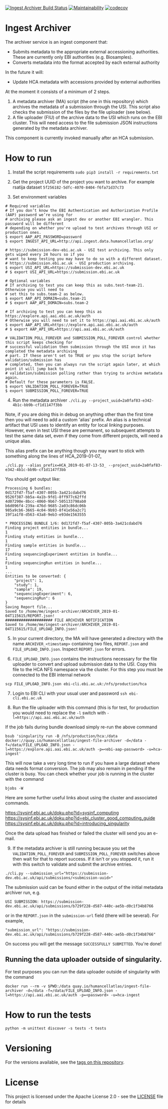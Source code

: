 [![Ingest Archiver Build Status](https://travis-ci.org/HumanCellAtlas/ingest-archiver.svg?branch=master)](https://travis-ci.org/HumanCellAtlas/ingest-archiver)
[![Maintainability](https://api.codeclimate.com/v1/badges/8ce423001595db4e6de7/maintainability)](https://codeclimate.com/github/HumanCellAtlas/ingest-archiver/maintainability)
[![codecov](https://codecov.io/gh/HumanCellAtlas/ingest-archiver/branch/master/graph/badge.svg)](https://codecov.io/gh/HumanCellAtlas/ingest-archiver)

# Ingest Archiver
The archiver service is an ingest component that:
- Submits metadata to the appropriate external accessioning authorities. These are currently only EBI authorities (e.g. Biosamples).
- Converts metadata into the format accepted by each external authority

In the future it will:
- Update HCA metadata with accessions provided by external authorities

At the moment it consists of a minimum of 2 steps.
1. A metadata archiver (MA) script (the one in this repository) which archives the metadata of a submission through the USI. This script also checks the submission of the files by the file uploader (see below).
1. A file uploader (FIU) of the archive data to the USI which runs on the EBI cluster. This will need access to the file submission JSON instructions generated by the metadata archiver.

This component is currently invoked manually after an HCA submission.

# How to run
1. Install the script requirements
`sudo pip3 install -r requirements.txt`

2. Get the project UUID of the project you want to archive. For example rsatija dataset `5f256182-5dfc-4070-8404-f6fa71d37c73`

3. Set environment variables
```
# Required variables
# If you don’t know the EBI Authentication and Authorization Profile (AAP) password we’re using for 
# archiving please ask an ingest dev or another EBI wrangler. This password will be different
# depending on whether you're upload to test archives through USI or production ones.
$ export AAP_API_PASSWORD=password
$ export INGEST_API_URL=http://api.ingest.data.humancellatlas.org/

# https://submission-dev-ebi.ac.uk - USI test archiving. This only gets wiped every 24 hours so if you
# want to keep testing you may have to do so with a different dataset.
# https://submission.ebi.ac.uk - USI production archiving.
$ export USI_API_URL=https://submission-dev.ebi.ac.uk
# $ export USI_API_URL=https://submission.ebi.ac.uk

# Optional variables
# If archiving to test you can keep this as subs.test-team-21. Otherwise you will need to
# set this to subs.team-2 as below.
$ export AAP_API_DOMAIN=subs.team-21
# $ export AAP_API_DOMAIN=subs.team-2

# If archiving to test you can keep this as https://explore.api.aai.ebi.ac.uk/auth
# Otherwise you will need to set it to https://api.aai.ebi.ac.uk/auth
$ export AAP_API_URL=https://explore.api.aai.ebi.ac.uk/auth
# $ export AAP_API_URL=https://api.aai.ebi.ac.uk/auth

# VALIDATION_POLL_FOREVER and SUBMISSION_POLL_FOREVER control whether this script keeps checking for 
# successful validation then submission through the USI once it has completed the metadata archiving
# part. If these aren't set to TRUE or you stop the script before validation/submission has 
# completed, then you can always run the script again later, at which point it will jump back to 
# validation/submission polling rather than trying to archive metadata again. 
# Default for these parameters is FALSE.
$ export VALIDATION_POLL_FOREVER=TRUE
$ export SUBMISSION_POLL_FOREVER=TRUE
```

4. Run the metadata archiver
`./cli.py --project_uuid=2a0faf83-e342-4b1c-bb9b-cf1d1147f3bb`

Note, if you are doing this in debug on anything other than the first time then you will need to add a custom 'alias' prefix. An alias is a technical artifact that USI uses to identify an entity for local linking purposes. However, even in test USI these are permanent, so subsequent attempts to test the same data set, even if they come from different projects, will need a unique alias.

This alias prefix can be anything though you may want to stick with something along the lines of HCA_2019-01-07_

`./cli.py --alias_prefix=HCA_2019-01-07-13-53_ --project_uuid=2a0faf83-e342-4b1c-bb9b-cf1d1147f3bb`

You should get output like:
```
Processing 6 bundles:
0d172fd7-f5af-4307-805b-3a421cdabd76
9526f387-bb5a-4a1b-9fd1-8ff977c62ffd
4d07290e-8bcc-4060-9b67-505133798ab0
b6d096f4-239a-476d-9685-2a03c86dc06b
985a9cb6-3665-4c04-9b93-8f41e56a2c71
19f1a1f8-d563-43a8-9eb3-e93de1563555

* PROCESSING BUNDLE 1/6: 0d172fd7-f5af-4307-805b-3a421cdabd76
Finding project entities in bundle...
1
Finding study entities in bundle...
1
Finding sample entities in bundle...
17
Finding sequencingExperiment entities in bundle...
1
Finding sequencingRun entities in bundle...
1
...
Entities to be converted: {
    "project": 1,
    "study": 1,
    "sample": 19,
    "sequencingExperiment": 6,
    "sequencingRun": 6
}
Saving Report file...
Saved to /home/me/ingest-archiver/ARCHIVER_2019-01-04T115615/REPORT.json!
##################### FILE ARCHIVER NOTIFICATION
Saved to /home/me/ingest-archiver/ARCHIVER_2019-01-04T115615/FILE_UPLOAD_INFO.json!
```

5. In your current directory, the MA will have generated a directory with the name `ARCHIVER_<timestamp>` containing two files, `REPORT.json` and `FILE_UPLOAD_INFO.json`. Inspect `REPORT.json` for errors.

6. `FILE_UPLOAD_INFO.json` contains the instructions necessary for the file uploader to convert and upload submission data to the USI. Copy this file to the HCA NFS namespace via the cluster. For this step you must be connected to the EBI internal network

```scp FILE_UPLOAD_INFO.json ebi-cli.ebi.ac.uk:/nfs/production/hca```

7. Login to EBI CLI with your usual user and password
`ssh ebi-cli.ebi.ac.uk`

8. Run the file uploader with this command (this is for test, for production you would need to replace the `-l` switch with `-l=https://api.aai.ebi.ac.uk/auth`

If the job fails during bundle download simply re-run the above command

`bsub 'singularity run -B /nfs/production/hca:/data docker://quay.io/humancellatlas/ingest-file-archiver -d=/data -f=/data/FILE_UPLOAD_INFO.json -l=https://explore.api.aai.ebi.ac.uk/auth -p=<ebi-aap-password> -u=hca-ingest'`

This will now take a very long time to run if you have a large dataset where data needs format conversion. The job may also remain in pending if the cluster is busy. You can check whether your job is running in the cluster with the command

`bjobs -W`

Here are some further useful links about using the cluster and associated commands.

https://sysinf.ebi.ac.uk/doku.php?id=sysinf_computing
https://sysinf.ebi.ac.uk/doku.php?id=ebi_cluster_good_computing_guide
https://sysinf.ebi.ac.uk/doku.php?id=introducing_singularity

Once the data upload has finished or failed the cluster will send you an e-mail.

9. If the metadata archiver is still running because you set the `VALIDATION_POLL_FOREVER` and `SUBMISSION_POLL_FOREVER` switches above then wait for that to report success. If it isn't or you stopped it, run it with this switch to validate and submit the archive entries.

`./cli.py --submission_url="https://submission-dev.ebi.ac.uk/api/submissions/<submission-uuid>"`

The submission uuid can be found either in the output of the initial metadata archiver run, e.g.

`USI SUBMISSION: https://submission-dev.ebi.ac.uk/api/submissions/b729f228-d587-440c-ae5b-d0c1f34b8766`

or in the `REPORT.json` in the `submission-url` field (there will be several). For example,

`"submission_url": "https://submission-dev.ebi.ac.uk/api/submissions/b729f228-d587-440c-ae5b-d0c1f34b8766"`

On success you will get the message `SUCCESSFULLY SUBMITTED`. You're done!

## Running the data uploader outside of singularity.
For test purposes you can run the data uploader outside of singularity with the command

`docker run --rm -v $PWD:/data quay.io/humancellatlas/ingest-file-archiver -d=/data -f=/data/FILE_UPLOAD_INFO.json -l=https://api.aai.ebi.ac.uk/auth -p=<password> -u=hca-ingest`

# How to run the tests

```
python -m unittest discover -s tests -t tests

```

# Versioning

For the versions available, see the [tags on this repository](https://github.com/HumanCellAtlas/ingest-archiver/tags).

# License

This project is licensed under the Apache License 2.0 - see the [LICENSE](LICENSE) file for details
